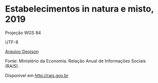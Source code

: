 # Estabelecimentos in natura e misto, 2019

Projeção WGS 84

UTF-8

[Arquivo Geojson](raw/estabelecimentos_innatura_misto/estabelecimentos_innatura_misto.geojson)

Fonte: Ministério da Economia. Relação Anual de Informações Sociais (RAIS).

Disponível em http://rais.gov.br


